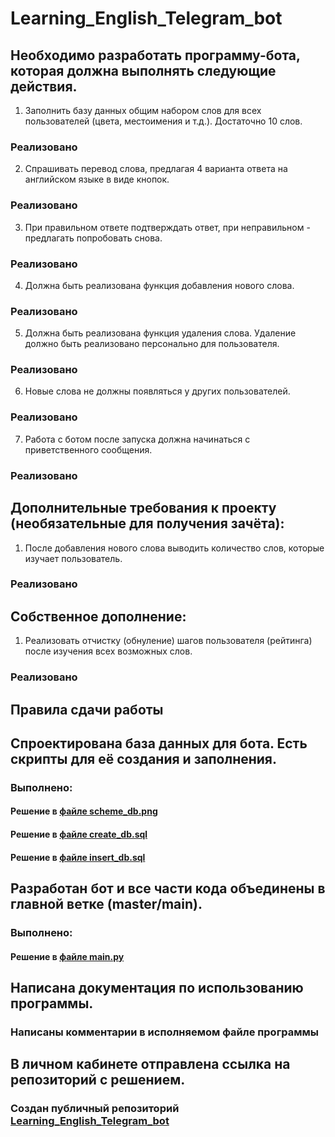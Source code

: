 # Learning_English_Telegram_bot

## Необходимо разработать программу-бота, которая должна выполнять следующие действия.
1. Заполнить базу данных общим набором слов для всех пользователей (цвета, местоимения и т.д.). Достаточно 10 слов.
### Реализовано
2. Спрашивать перевод слова, предлагая 4 варианта ответа на английском языке в виде кнопок.
### Реализовано
3. При правильном ответе подтверждать ответ, при неправильном - предлагать попробовать снова.
### Реализовано
4. Должна быть реализована функция добавления нового слова.
### Реализовано
5. Должна быть реализована функция удаления слова. Удаление должно быть реализовано персонально для пользователя.
### Реализовано
6. Новые слова не должны появляться у других пользователей.
### Реализовано
7. Работа с ботом после запуска должна начинаться с приветственного сообщения.
### Реализовано

## Дополнительные требования к проекту (необязательные для получения зачёта):
1. После добавления нового слова выводить количество слов, которые изучает пользователь.
### Реализовано

## Собственное дополнение:
1. Реализовать отчистку (обнуление) шагов пользователя (рейтинга) после изучения всех возможных слов.
### Реализовано

## Правила сдачи работы
## Спроектирована база данных для бота. Есть скрипты для её создания и заполнения.
### Выполнено:
#### Решение в [файле scheme_db.png](https://github.com/nemoymoy/Learning_English_Telegram_bot/blob/main/scheme_db.png)
#### Решение в [файле create_db.sql](https://github.com/nemoymoy/Learning_English_Telegram_bot/blob/main/create_db.sql)
#### Решение в [файле insert_db.sql](https://github.com/nemoymoy/Learning_English_Telegram_bot/blob/main/insert_db.sql)

## Разработан бот и все части кода объединены в главной ветке (master/main).
### Выполнено:
#### Решение в [файле main.py](https://github.com/nemoymoy/Learning_English_Telegram_bot/blob/main/main.py)

## Написана документация по использованию программы.
### Написаны комментарии в исполняемом файле программы

## В личном кабинете отправлена ссылка на репозиторий с решением.
### Создан публичный репозиторий [Learning_English_Telegram_bot](https://github.com/nemoymoy/Learning_English_Telegram_bot)